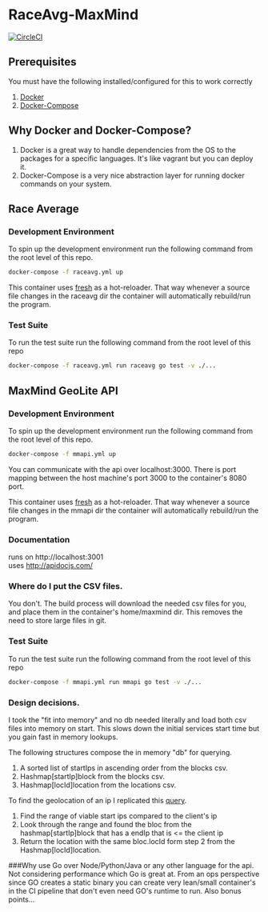 # RaceAvg-MaxMind
[![CircleCI](https://circleci.com/gh/austin1237/RaceAvg-MaxMind.svg?style=svg)](https://circleci.com/gh/austin1237/RaceAvg-MaxMind)
## Prerequisites
You must have the following installed/configured for this to work correctly<br />
1. [Docker](https://www.docker.com/community-edition)
2. [Docker-Compose](https://docs.docker.com/compose/)

## Why Docker and Docker-Compose?
1. Docker is a great way to handle dependencies from the OS to the packages for a specific languages. It's like vagrant but you can deploy it.<br>
2. Docker-Compose is a very nice abstraction layer for running docker commands on your system.

## Race Average

### Development Environment
To spin up the development environment run the following command from the root level of this repo.

```bash
docker-compose -f raceavg.yml up
```

This container uses [fresh](https://github.com/pilu/fresh) as a hot-reloader. That way whenever a source file changes in the raceavg dir the container will automatically rebuild/run the program.

### Test Suite
To run the test suite run the following command from the root level of this repo

```bash
docker-compose -f raceavg.yml run raceavg go test -v ./...
```

## MaxMind GeoLite API

### Development Environment
To spin up the development environment run the following command from the root level of this repo.

```bash
docker-compose -f mmapi.yml up
```

You can communicate with the api over localhost:3000. There is port mapping between the host machine's port 3000 to the container's 8080 port.

This container uses [fresh](https://github.com/pilu/fresh) as a hot-reloader. That way whenever a source file changes in the mmapi dir the container will automatically rebuild/run the program.<br>

### Documentation
runs on http://localhost:3001 </br>
uses http://apidocjs.com/ <br>

### Where do I put the CSV files.
You don't. The build process will download the needed csv files for you, and place them in the container's home/maxmind dir. This removes the need to store large files in git.

### Test Suite
To run the test suite run the following command from the root level of this repo

```bash
docker-compose -f mmapi.yml run mmapi go test -v ./...
```

### Design decisions.
I took the "fit into memory" and no db needed literally and load both csv files into memory on start. This slows down the initial services start time but you gain fast in memory lookups.

The following structures compose the in memory "db" for querying.

1. A sorted list of startIps in ascending order from the blocks csv.
2. Hashmap[startIp]block from the blocks csv.
3. Hashmap[locId]location from the locations csv.

To find the geolocation of an ip I replicated this [query](https://dev.maxmind.com/geoip/legacy/csv/#SQL_Queries).
1. Find the range of viable start ips compared to the client's ip
2. Look through the range and found the bloc from the hashmap[startIp]block that has a endIp that is <= the client ip
3. Return the location with the same bloc.locId form step 2 from the Hashmap[locId]location.


###Why use Go over Node/Python/Java or any other language for the api.
Not considering performance which Go is great at. From an ops perspective since GO creates a static binary you can create very lean/small container's in the CI pipeline that don't even need GO's runtime to run. Also bonus points...

